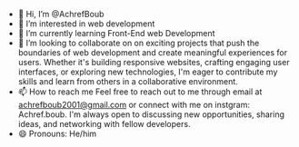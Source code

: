 - 👋 Hi, I’m @AchrefBoub
- 👀 I’m interested in web development
- 🌱 I’m currently learning Front-End web Development
- 💞️ I’m looking to collaborate on  on exciting projects that push the boundaries of web development and create meaningful experiences for users. Whether it's building responsive websites, crafting engaging user interfaces, or exploring new technologies, I'm eager to contribute my skills and learn from others in a collaborative environment.
- 📫 How to reach me Feel free to reach out to me through email at achrefboub2001@gmail.com or connect with me on instgram: Achref.boub. I'm always open to discussing new opportunities, sharing ideas, and networking with fellow developers.
- 😄 Pronouns: He/him
  

<!---
AchrefBoub/AchrefBoub is a ✨ special ✨ repository because its `README.md` (this file) appears on your GitHub profile.
You can click the Preview link to take a look at your changes.
--->
